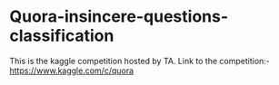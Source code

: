 # Quora-insincere-questions-classification

This is the kaggle competition hosted by TA.
Link to the competition:- https://www.kaggle.com/c/quora
